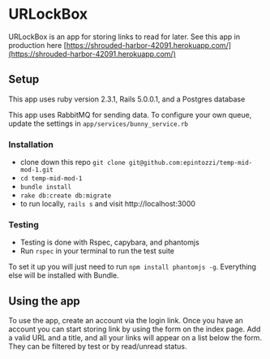 # URLockBox

URLockBox is an app for storing links to read for later. See this app in production here [https://shrouded-harbor-42091.herokuapp.com/](https://shrouded-harbor-42091.herokuapp.com/)

## Setup

This app uses ruby version 2.3.1,  Rails 5.0.0.1, and a Postgres database

This app uses RabbitMQ for sending data. To configure your own queue, update the settings in `app/services/bunny_service.rb`

### Installation

 - clone down this repo `git clone git@github.com:epintozzi/temp-mid-mod-1.git`
 - `cd temp-mid-mod-1`
 - `bundle install`
 - `rake db:create db:migrate`
 - to run locally, `rails s` and visit http://localhost:3000

### Testing

- Testing is done with Rspec, capybara, and phantomjs
- Run `rspec` in your terminal to run the test suite

To set it up you will just need to run `npm install phantomjs -g`. Everything else will be installed with Bundle.

## Using the app

To use the app, create an account via the login link. Once you have an account you can start storing link by using the form on the index page. Add a valid URL and a title, and all your links will appear on a list below the form. They can be filtered by test or by read/unread status.
